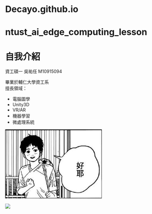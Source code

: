 # Decayo.github.io

# ntust_ai_edge_computing_lesson
# 自我介紹

資工碩一 吳祐任 M10915094  

畢業於輔仁大學資工系  
擅長領域：  
* 電腦圖學
* Unity3D
* VR/AR
* 機器學習
* 微處理系統


![好耶](https://github.com/Decayo/Decayo.github.io/blob/main/GOODYEAH.jpg?raw=true "Logo 標題文字 1")



<img src="https://render.githubusercontent.com/render/math?math=\Huge %2B\angle+ye^{e^{e^{e^{e^{e^{e^{e^{e+\cdots}}}}}}}}">  
